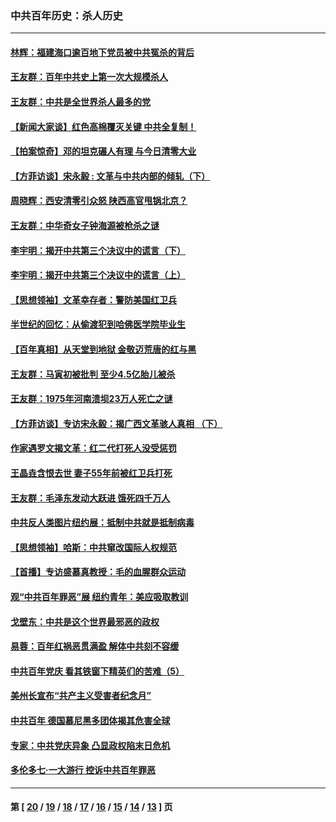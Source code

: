 ### 中共百年历史：杀人历史
---
#### [林辉：福建海口逾百地下党员被中共冤杀的背后](../../pages/nf1176106/n13878946.md?06080430) 
#### [王友群：百年中共史上第一次大规模杀人](../../pages/nf1176106/n13863785.md?06080430) 
#### [王友群：中共是全世界杀人最多的党](../../pages/nf1176106/n13860689.md?06080430) 
#### [【新闻大家谈】红色高棉覆灭关键 中共全复制！](../../pages/nf1176106/n13850222.md?06080430) 
#### [【拍案惊奇】邓的坦克碾人有理 与今日清零大业](../../pages/nf1176106/n13729574.md?06080430) 
#### [【方菲访谈】宋永毅 : 文革与中共内部的倾轧（下）](../../pages/nf1176106/n13486836.md?06080430) 
#### [周晓辉：西安清零引众怒 陕西高官甩锅北京？](../../pages/nf1176106/n13484627.md?06080430) 
#### [王友群：中华奇女子钟海源被枪杀之谜](../../pages/nf1176106/n13430555.md?06080430) 
#### [李宇明：揭开中共第三个决议中的谎言（下）](../../pages/nf1176106/n13389389.md?06080430) 
#### [李宇明：揭开中共第三个决议中的谎言（上）](../../pages/nf1176106/n13388697.md?06080430) 
#### [【思想领袖】文革幸存者：警防美国红卫兵](../../pages/nf1176106/n13339289.md?06080430) 
#### [半世纪的回忆：从偷渡犯到哈佛医学院毕业生](../../pages/nf1176106/n13345328.md?06080430) 
#### [【百年真相】从天堂到地狱 金敬迈荒唐的红与黑](../../pages/nf1176106/n13336995.md?06080430) 
#### [王友群：马寅初被批判 至少4.5亿胎儿被杀](../../pages/nf1176106/n13260313.md?06080430) 
#### [王友群：1975年河南溃坝23万人死亡之谜](../../pages/nf1176106/n13231576.md?06080430) 
#### [【方菲访谈】专访宋永毅：揭广西文革骇人真相 （下）](../../pages/nf1176106/n13209074.md?06080430) 
#### [作家遇罗文揭文革：红二代打死人没受惩罚](../../pages/nf1176106/n13205254.md?06080430) 
#### [王晶垚含恨去世 妻子55年前被红卫兵打死](../../pages/nf1176106/n13203590.md?06080430) 
#### [王友群：毛泽东发动大跃进 饿死四千万人](../../pages/nf1176106/n13177158.md?06080430) 
#### [中共反人类图片纽约展：抵制中共就是抵制病毒](../../pages/nf1176106/n13115371.md?06080430) 
#### [【思想领袖】哈斯：中共窜改国际人权规范](../../pages/nf1176106/n13053647.md?06080430) 
#### [【首播】专访盛慕真教授：毛的血腥群众运动](../../pages/nf1176106/n13091782.md?06080430) 
#### [观“中共百年罪恶”展 纽约青年：美应吸取教训](../../pages/nf1176106/n13085246.md?06080430) 
#### [戈壁东：中共是这个世界最邪恶的政权](../../pages/nf1176106/n13085641.md?06080430) 
#### [易蓉：百年红祸恶贯满盈 解体中共刻不容缓](../../pages/nf1176106/n13084455.md?06080430) 
#### [中共百年党庆 看其铁窗下精英们的苦难（5）](../../pages/nf1176106/n13076766.md?06080430) 
#### [美州长宣布“共产主义受害者纪念月”](../../pages/nf1176106/n13074024.md?06080430) 
#### [中共百年 德国慕尼黑多团体揭其危害全球](../../pages/nf1176106/n13068873.md?06080430) 
#### [专家：中共党庆异象 凸显政权陷末日危机](../../pages/nf1176106/n13067084.md?06080430) 
#### [多伦多七·一大游行 控诉中共百年罪恶](../../pages/nf1176106/n13062043.md?06080430) 

---
#### 第 [ [20](./20.md?06080430) / [19](./19.md?06080430) / [18](./18.md?06080430) / [17](./17.md?06080430) / [16](./16.md?06080430) / [15](./15.md?06080430) / [14](./14.md?06080430) / [13](./13.md?06080430) ] 页

